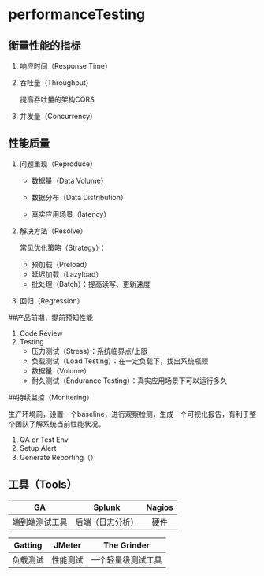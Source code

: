 # performanceTesting

## 衡量性能的指标

1. 响应时间（Response Time）

2. 吞吐量（Throughput）

   提高吞吐量的架构CQRS

3. 并发量（Concurrency）

## 性能质量

1. 问题重现（Reproduce）

   - 数据量（Data Volume）

   - 数据分布（Data Distribution）

   - 真实应用场景（latency）

2. 解决方法（Resolve）

   常见优化策略（Strategy）：

   - 预加载（Preload）
   - 延迟加载（Lazyload）
   - 批处理（Batch）：提高读写、更新速度

3. 回归（Regression）

##产品前期，提前预知性能

1. Code Review
2. Testing
   - 压力测试（Stress）：系统临界点/上限
   - 负载测试（Load Testing）：在一定负载下，找出系统瓶颈
   - 数据量（Volume）
   - 耐久测试（Endurance Testing）：真实应用场景下可以运行多久

##持续监控（Monitering）

生产环境前，设置一个baseline，进行观察检测，生成一个可视化报告，有利于整个团队了解系统当前性能状况。
1. QA or Test Env
2. Setup Alert
3. Generate Reporting（）

## 工具（Tools）


|   GA    |  Splunk  | Nagios |
| :-----: | :------: | :----: |
| 端到端测试工具 | 后端（日志分析） |   硬件   |



| Gatting | JMeter | The Grinder |
| :-----: | :----: | :---------: |
|  负载测试   |  性能测试  |  一个轻量级测试工具  |

